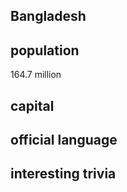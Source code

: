 ## Bangladesh
## population
164.7 million


## capital

 
## official language


## interesting trivia




